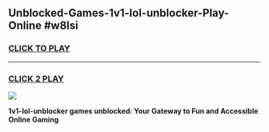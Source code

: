 
## Unblocked-Games-1v1-lol-unblocker-Play-Online #w8lsi
<h3>
<a href="https://news.freeplayer.one?title=1v1-lol-unblocker&ref=3">CLICK TO PLAY</a></h3>
<hr>

<h3>
<a href="https://news.freeplayer.one?title=1v1-lol-unblocker&ref=3">CLICK 2 PLAY</a>
  
</h3>

<a href="https://news.freeplayer.one?title=1v1-lol-unblocker&ref=3"><img src="https://clearcache.store/games.png"></a>


**1v1-lol-unblocker games unblocked: Your Gateway to Fun and Accessible Online Gaming**
